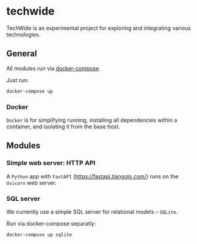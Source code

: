 # techwide
TechWide is an experimental project for exploring and integrating various technologies.

## General
All modules run via [docker-compose](./docker-compose.yaml).

Just run:
```bash
docker-compose up
```

### Docker

`Docker` is for simplifying running, installing all dependencies within a container, and isolating it from the base host.


## Modules

### Simple web server: HTTP API

A `Python` app with `FastAPI` (https://fastapi.tiangolo.com/) runs on the `Uvicorn` web server.


### SQL server
We currently use a simple SQL server for relational models – `SQLite`.

Run via docker-compose separatly:
```bash
docker-compose up sqlite
```
